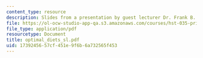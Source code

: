 ```yaml
---
content_type: resource
description: Slides from a presentation by guest lecturer Dr. Frank B. Hu.
file: https://ol-ocw-studio-app-qa.s3.amazonaws.com/courses/hst-035-principle-and-practice-of-human-pathology-spring-2003/1739245657cf451e9f6b6a732565f453_optimal_diets_sl.pdf
file_type: application/pdf
resourcetype: Document
title: optimal_diets_sl.pdf
uid: 17392456-57cf-451e-9f6b-6a732565f453
---
```

